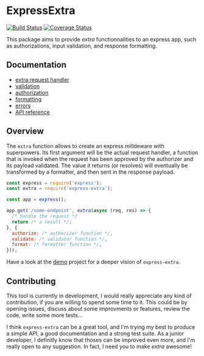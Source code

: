 # ExpressExtra

[![Build Status](https://travis-ci.org/nilscox/express-extra.svg?branch=master)](https://travis-ci.org/nilscox/express-extra)
[![Coverage Status](https://coveralls.io/repos/github/nilscox/express-extra/badge.svg?branch=master)](https://coveralls.io/github/nilscox/express-extra?branch=master)

This package aims to provide *extra* functionnalities to an express app, such
as authorizations, input validation, and response formatting.

## Documentation

- [extra request handler](./docs/extra.md)
- [validation](./docs/validation.md)
- [authorization](./docs/authorization.md)
- [formatting](./docs/formatting.md)
- [errors](./docs/errors.md)
- [API reference](./docs/api.md)

## Overview

The `extra` function allows to create an express milldeware with superpowers.
Its first argument will be the actual request handler, a function that is
invoked when the request has been approved by the authorizer and its payload
validated. The value it returns (or resolves) will eventually be transformed by
a formatter, and then sent in the response payload.

```js
const express = require('express');
const extra = require('express-extra');

const app = express();

app.get('/some-endpoint', extra(async (req, res) => {
  /* handle the request */
  return /* a result */;
}, {
  authorize: /* authorizer function */,
  validate: /* validator function */,
  format: /* formatter function */,
}));
```

Have a look at the [demo](./demo) project for a deeper vision of
`express-extra`.

## Contributing

This tool is currently in development, I would really appreciate any kind of
contribution, if you are willing to spend some time to it. This could be by
opening issues, discuss about some improvments or features, review the code,
write some more tests...

I think `express-extra` can be a great tool, and I'm trying my best to produce
a simple API, a good documentation and a strong test suite. As a junior
developer, I definitly know that thoses can be improved even more, and
I'm really open to any suggestion. In fact, I need you to make *extra* awesome!
